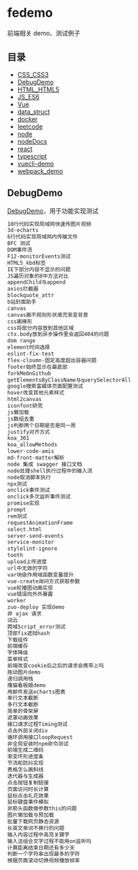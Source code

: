 # fedemo
前端相关 demo、测试例子

## 目录

- [CSS_CSS3](src/CSS_CSS3)
- [DebugDemo](src/DebugDemo)
- [HTML_HTML5](src/HTML_HTML5)
- [JS_ES6](src/JS_ES6)
- [Vue](src/Vue)
- [data_struct](src/data_struct)
- [docker](src/docker)
- [leetcode](src/leetcode)
- [node](src/node)
- [nodeDocs](src/nodeDocs)
- [react](src/react)
- [typescript](src/typescript)
- [vuecli-demo](src/vuecli-demo)
- [webpack_demo](src/webpack_demo)


## DebugDemo

[DebugDemo](https://github.com/dev-zuo/fedemo/tree/master/src/DebugDemo)，用于功能实现测试

```bash
10行代码实现局域网快速传图片视频
3d-echarts
6行代码实现局域网内传输文件
BFC 测试
DOM事件流
F12-monitorEvents测试
HTML5_kbd标签
IE下部分内容不显示的问题
JS遍历对象的8中方法对比
appendChild与append
axios拦截器
blockquote_attr
b站封面助手
canvas
canvas画不规则形状填充渐变背景
css画梯形
css将部分内容放到其他区域
ctx.body放到异步操作里会返回404的问题
dom range
element时间选择
eslint-fix-test
flex-cloumn-固定高度超出容器问题
footer始终显示在最底部
forkMeOnGithub
getElementsByClassName与querySelectorAll
google搜索富媒体页面配置测试
hover改变其他元素样式
html2canvas
iconfont研究
js懒加载
js数组去重
js判断两个日期是否是同一周
justify对齐方式
koa_301
koa_allowMethods
lower-code-amis
md-front-matter解析
node 集成 swagger 接口文档
node处理shell执行过程中的输入流
node取消脚本执行
npx测试
onclick事件测试
onclick多次监听事件测试
promise实现
prompt
rem测试
requestAnimationFrame
select.html
server-send-events
service-monitor
stylelint-ignore
tooth
upload上传进度
url中无效的字符
var块级作用域函数变量提升
vue-create询问方式获取参数
vue轮播图动画实现
vue错误向外外暴露
worker
zuo-deploy 实现demo
非 ajax 请求
词云
跨域Script_error测试
顶部fix遮挡hash
下载组件
前端缓存
字体降级
菜单样式
前端改变cookie后之后的请求会携带上吗
拖动图片demo
递归调用栈
撸猫看板娘demo
用邮件发送echarts图表
单行文本截断
多行文本截断
简单的骨架屏
遮罩动画效果
接口请求过程Timing测试
点击外部关闭div
循环调用接口loopRequest
非全局安装时npm命令测试
前端生成二维码
渐变环形进度条
节流和防抖实现
表格怎么画斜线
迭代器与生成器
点击按钮复制链接
页面访问时长计算
鼠标点击礼花效果
鼠标键盘事件模拟
非箭头函数做参数this的问题
图片懒加载与预加载
批量下载网页静态资源
长英文单词不换行的问题
输入内容过程中高亮关键字
输入法组合文字过程不能用on监听吗
计算距离结束日期还有多少天
判断一个字符串出现最多的字符
根据页面滚动切换视频播放帧率
```
